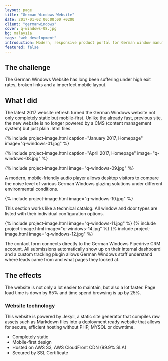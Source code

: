 ```yaml
---
layout: page
title: "German Windows Website"
date: 2017-01-02 00:00:00 +0200
client: "germanwindows"
cover: q-windows-08.jpg
bg: malaysia
tags: "web development"
introduction: Modern, responsive product portal for German window manufacturer.
featured: false
---
```


## The challenge

The German Windows Website has long been suffering under high exit rates, broken links and a imperfect mobile layout.

## What I did

The latest 2017 website refresh turned the German Windows website not only completely static but mobile-first. Unlike the already fast, previous site, the new website is no longer powered by a CMS (content management system) but just plain .html files.

{% include project-image.html caption="January 2017, Homepage" image="q-windows-01.jpg" %}

{% include project-image.html caption="April 2017, Homepage" image="q-windows-08.jpg" %}

{% include project-image.html image="q-windows-09.jpg" %}

A modern, mobile-friendly audio player allows desktop visitors to compare the noise level of various German Windows glazing solutions under different environmental conditions.

{% include project-image.html image="q-windows-10.jpg" %}

This section works like a technical catalog: All window and door types are listed with their individual configuration options.

{% include project-image.html image="q-windows-11.jpg" %}
{% include project-image.html image="q-windows-14.jpg" %}
{% include project-image.html image="q-windows-12.jpg" %}

The contact form connects directly to the German Windows Pipedrive CRM account. All submissions automatically show up on their internal dashboard and a custom tracking plugin allows German Windows staff understand where leads came from and what pages they looked at.

## The effects

The website is not only a lot easier to maintain, but also a lot faster. Page load time is down by 65% and time spend browsing is up by 25%.

### Website technology

This website is powered by Jekyll, a static site generator that compiles raw assets such as Markdown files into a deployment ready website that allows for secure, efficient hosting without PHP, MYSQL or downtime.

- Completely static
- Mobile-first design
- Hosted on AWS S3, AWS CloudFront CDN (99.9% SLA)
- Secured by SSL Certificate
